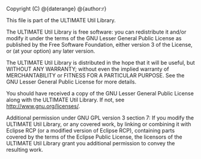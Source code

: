Copyright (C) @{daterange} @{author:r}

This file is part of the ULTIMATE Util Library.

The ULTIMATE Util Library is free software: you can redistribute it and/or modify
it under the terms of the GNU Lesser General Public License as published
by the Free Software Foundation, either version 3 of the License, or
(at your option) any later version.

The ULTIMATE Util Library is distributed in the hope that it will be useful,
but WITHOUT ANY WARRANTY; without even the implied warranty of
MERCHANTABILITY or FITNESS FOR A PARTICULAR PURPOSE. See the
GNU Lesser General Public License for more details.

You should have received a copy of the GNU Lesser General Public License
along with the ULTIMATE Util Library. If not, see <http://www.gnu.org/licenses/>.

Additional permission under GNU GPL version 3 section 7:
If you modify the ULTIMATE Util Library, or any covered work, by linking
or combining it with Eclipse RCP (or a modified version of Eclipse RCP), 
containing parts covered by the terms of the Eclipse Public License, the 
licensors of the ULTIMATE Util Library grant you additional permission 
to convey the resulting work.
